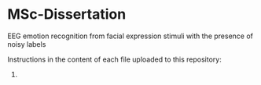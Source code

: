 # MSc-Dissertation
EEG emotion recognition from facial expression stimuli with the presence of noisy labels

Instructions in the content of each file uploaded to this repository:

1)
